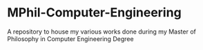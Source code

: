 # MPhil-Computer-Engineering
A repository to house my various works done during my Master of Philosophy in Computer Engineering Degree
